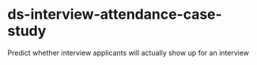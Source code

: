 # ds-interview-attendance-case-study
Predict whether interview applicants will actually show up for an interview
